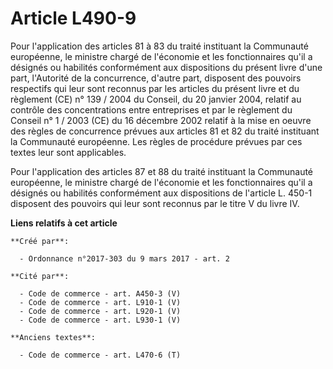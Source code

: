 # Article L490-9

Pour l'application des articles 81 à 83 du traité instituant la Communauté européenne, le ministre chargé de l'économie et
les fonctionnaires qu'il a désignés ou habilités conformément aux dispositions du présent livre d'une part, l'Autorité de la
concurrence, d'autre part, disposent des pouvoirs respectifs qui leur sont reconnus par les articles du présent livre et du
règlement (CE) n° 139 / 2004 du Conseil, du 20 janvier 2004, relatif au contrôle des concentrations entre entreprises et par
le règlement du Conseil n° 1 / 2003 (CE) du 16 décembre 2002 relatif à la mise en oeuvre des règles de concurrence prévues
aux articles 81 et 82 du traité instituant la Communauté européenne. Les règles de procédure prévues par ces textes leur sont
applicables. 

Pour l'application des articles 87 et 88 du traité instituant la Communauté européenne, le ministre chargé de l'économie et
les fonctionnaires qu'il a désignés ou habilités conformément aux dispositions de l'article L. 450-1 disposent des pouvoirs
qui leur sont reconnus par le titre V du livre IV.

**Liens relatifs à cet article**

	**Créé par**:

	  - Ordonnance n°2017-303 du 9 mars 2017 - art. 2

	**Cité par**:

	  - Code de commerce - art. A450-3 (V)
	  - Code de commerce - art. L910-1 (V)
	  - Code de commerce - art. L920-1 (V)
	  - Code de commerce - art. L930-1 (V)

	**Anciens textes**:

	  - Code de commerce - art. L470-6 (T)
